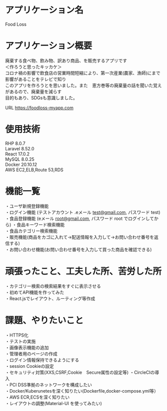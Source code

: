 # アプリケーション名
Food Loss
# アプリケーション概要
廃棄する食べ物、飲み物、訳あり商品、を販売するアプリです  
＜作ろうと思ったキッカケ＞  
コロナ禍の影響で飲食店の営業時間短縮により、第一次産業(農家、漁師)にまで影響があることをテレビで知り  
このアプリを作ろうとを思いました。また　恵方巻等の廃棄量の話を聞いた覚えがあるので、廃棄量を減らす  
目的もあり、SDGsも意識しました。
  
URL   <https://foodloss-myapp.com>

# 使用技術  
  RHP 8.0.7  
  Laravel 8.52.0  
  React 17.0.2  
  MySQL 8.0.25  
  Docker 20.10.12  
  AWS EC2,ELB,Route 53,RDS
# 機能一覧  
・ユーザ新規登録機能  
・ログイン機能  (テストアカウント  .eメール test@gmail.com, パスワード test)
・食品登録機能 (eメール root@gmail.com, パスワード root でログインしてから) 
・食品キーワード検索機能  
・食品カテゴリー検索機能  
・販売機能(商品をカゴに入れて->配送情報を入力して->お問い合わせ番号を返信する)  
・お問い合わせ機能(お問い合わせ番号を入力して買った商品を確認できる)  
# 頑張ったこと、工夫した所、苦労した所  
・カテゴリー検索の検索結果をすぐに表示させる  
・初めてAPI機能を作ってみた  
・React.jsでレイアウト、ルーティング等作成
# 課題、やりたいこと 
・HTTPS化  
・テストの実施  
・画像表示機能の追加  
・管理者用のページの作成  
・ログイン情報保持できるようにする  
・session Cookieの設定  
・セキュリティ対策(XXS,CSRF,Cookie　Secure属性の設定等)
・CircleCIの導入  
・PCI DSS準拠のネットワークを構成したい  
・Docker/Kuberunetesを深く知りたい(Dockerfile,docker-compose.yml等）  
・AWS ECR,ECSを深く知りたい  
・レイアウトの調整(Material-UI を使ってみたい)  
